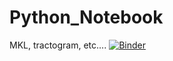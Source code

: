 # Python_Notebook
MKL, tractogram, etc....
[![Binder](https://mybinder.org/badge.svg)](https://mybinder.org/v2/gh/romainviard/Python_Notebook.git/VisuDipy?filepath=Python_Notebook%2FNA%20Vs%20A.ipynb)
